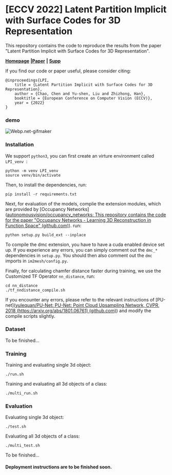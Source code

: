 # [ECCV 2022] Latent Partition Implicit with Surface Codes for 3D Representation

This repository contains the code to reproduce the results from the paper "Latent Partition Implicit with Surface Codes for 3D Representation".

[**Homepage**](https://chenchao15.github.io/LPI_page/) **|**[**Paper**](https://arxiv.org) **|** [**Supp**](https://cloud.tsinghua.edu.cn/f/5d690a9ed5054a8e9416/?dl=1)

If you find our code or paper useful, please consider citing:

    @inproceedings{LPI,
        title = {Latent Partition Implicit with Surface Codes for 3D Representation},
        author = {Chao, Chen and Yu-shen, Liu and Zhizhong, Han},
        booktitle = {European Conference on Computer Vision (ECCV)},
        year = {2022}
    }

### demo

<img src="img/LPI.gif" alt="Webp.net-gifmaker" style="zoom:100%;" />

### Installation

We support ```python3```, you can first create an virture environment called ```LPI_venv ```:

```
python -m venv LPI_venv
source venv/bin/activate
```

Then, to install the dependencies, run:

```
pip install -r requirements.txt
```

Next, for evaluation of the models, complie the extension modules, which are provided by [Occupancy Networks]([autonomousvision/occupancy_networks: This repository contains the code for the paper "Occupancy Networks - Learning 3D Reconstruction in Function Space" (github.com)](https://github.com/autonomousvision/occupancy_networks)). run:

```
python setup.py build_ext --inplace
```

To compile the dmc extension, you have to have a cuda enabled device set up. If you experience any errors, you can simply comment out the `dmc_*` dependencies in `setup.py`. You should then also comment out the `dmc` imports in `im2mesh/config.py`.

Finally, for calculating chamfer distance faster during training, we use the Customized TF Operator ```nn_distance```,  run:

```
cd nn_distance
./tf_nndistance_compile.sh
```

If you encounter any errors, please refer to the relevant instructions of [PU-net]([yulequan/PU-Net: PU-Net: Point Cloud Upsampling Network, CVPR, 2018 (https://arxiv.org/abs/1801.06761) (github.com)](https://github.com/yulequan/PU-Net)) and modify the compile scripts slightly.

### Dataset

To be finished...

### Training

Training and evaluating single 3d object:

```
./run.sh
```

Training and evaluating all 3d objects of a class:

```
./multi_run.sh
```

### Evaluation

Evaluating single 3d object:

```
./test.sh
```

Evaluating all 3d objects of a class:

```
./multi_test.sh
```

To be finished...

#### Deployment instructions are to be finished soon.


